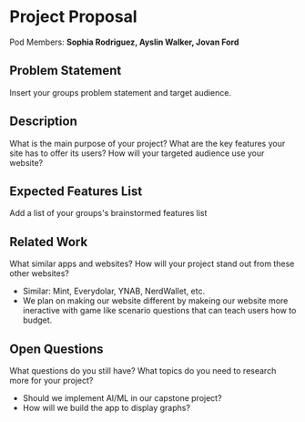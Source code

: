 # Project Proposal

Pod Members: **Sophia Rodriguez, Ayslin Walker, Jovan Ford**

## Problem Statement

Insert your groups problem statement and target audience.

## Description

What is the main purpose of your project? What are the key features your site has to offer its users? How will your targeted audience use your website?

## Expected Features List

Add a list of your groups's brainstormed features list

## Related Work

What similar apps and websites? How will your project stand out from these other websites?
 - Similar: Mint, Everydolar, YNAB, NerdWallet, etc.
 - We plan on making our website different by makeing our website more ineractive with game like scenario questions that can teach users how to budget.

## Open Questions

What questions do you still have? What topics do you need to research more for your project?
- Should we implement AI/ML in our capstone project?
- How will we build the app to display graphs?

